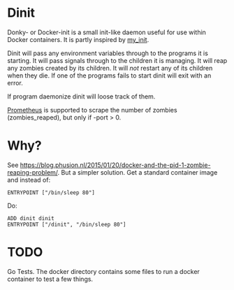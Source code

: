 # Dinit

Donky- or Docker-init is a small init-like daemon useful for use within Docker
containers. It is partly inspired by
[my_init](https://github.com/phusion/baseimage-docker/blob/master/image/bin/my_init).

Dinit will pass any environment variables through to the programs it is starting.
It will pass signals through to the children it is managing. It will reap any zombies
created by its children. It will *not* restart any of its children when they die.
If one of the programs fails to start dinit will exit with an error.

If program daemonize dinit will loose track of them.

[Prometheus](http://prometheus.io/) is supported to scrape the number of zombies
(zombies_reaped), but only if -port > 0.

# Why?

See <https://blog.phusion.nl/2015/01/20/docker-and-the-pid-1-zombie-reaping-problem/>.
But a simpler solution. Get a standard container image and instead of:

    ENTRYPOINT ["/bin/sleep 80"]

Do:

    ADD dinit dinit
    ENTRYPOINT ["/dinit", "/bin/sleep 80"]

# TODO

Go Tests. The docker directory contains some files to run a docker container to test
a few things.
